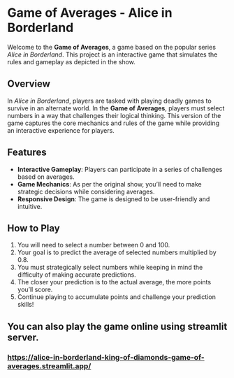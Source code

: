 # Game of Averages - Alice in Borderland

Welcome to the **Game of Averages**, a game based on the popular series *Alice in Borderland*. This project is an interactive game that simulates the rules and gameplay as depicted in the show.

## Overview
In *Alice in Borderland*, players are tasked with playing deadly games to survive in an alternate world. In the **Game of Averages**, players must select numbers in a way that challenges their logical thinking. This version of the game captures the core mechanics and rules of the game while providing an interactive experience for players.

## Features
- **Interactive Gameplay**: Players can participate in a series of challenges based on averages.
- **Game Mechanics**: As per the original show, you’ll need to make strategic decisions while considering averages.
- **Responsive Design**: The game is designed to be user-friendly and intuitive.

## How to Play
1. You will need to select a number between 0 and 100.
2. Your goal is to predict the average of selected numbers multiplied by 0.8.
3. You must strategically select numbers while keeping in mind the difficulty of making accurate predictions.
4. The closer your prediction is to the actual average, the more points you’ll score.
5. Continue playing to accumulate points and challenge your prediction skills!

## You can also play the game online using streamlit server.
### https://alice-in-borderland-king-of-diamonds-game-of-averages.streamlit.app/
